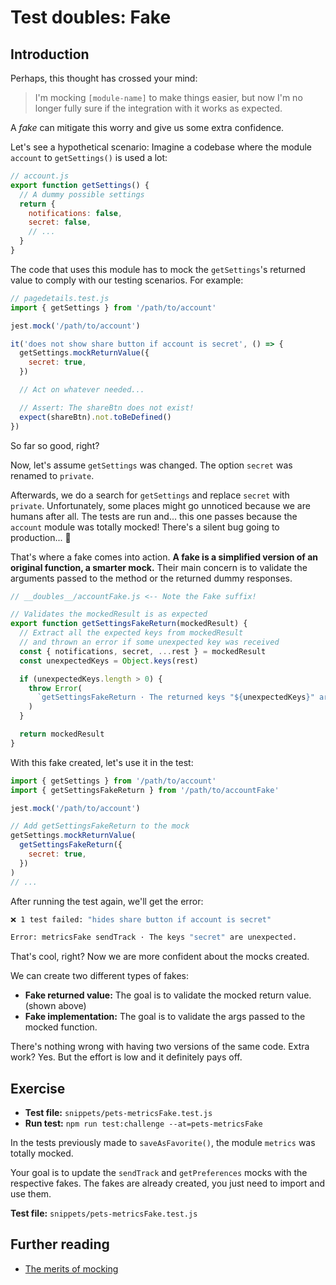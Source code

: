 # Test doubles: Fake

## Introduction

Perhaps, this thought has crossed your mind:

> I'm mocking `[module-name]` to make things easier, but now I'm no longer fully sure if the integration with it works as expected.

A _fake_ can mitigate this worry and give us some extra confidence.

Let's see a hypothetical scenario: Imagine a codebase where the module `account` to `getSettings()` is used a lot:

```js
// account.js
export function getSettings() {
  // A dummy possible settings
  return {
    notifications: false,
    secret: false,
    // ...
  }
}
```

The code that uses this module has to mock the `getSettings`'s returned value to comply with our testing scenarios. For example:

```js
// pagedetails.test.js
import { getSettings } from '/path/to/account'

jest.mock('/path/to/account')

it('does not show share button if account is secret', () => {
  getSettings.mockReturnValue({
    secret: true,
  })

  // Act on whatever needed...

  // Assert: The shareBtn does not exist!
  expect(shareBtn).not.toBeDefined()
})
```

So far so good, right?

Now, let's assume `getSettings` was changed. The option `secret` was renamed to `private`.

Afterwards, we do a search for `getSettings` and replace `secret` with `private`. Unfortunately, some places might go unnoticed because we are humans after all. The tests are run and... this one passes because the `account` module was totally mocked! There's a silent bug going to production... 🐛

That's where a fake comes into action. **A fake is a simplified version of an original function, a smarter mock.** Their main concern is to validate the arguments passed to the method or the returned dummy responses.

```js
// __doubles__/accountFake.js <-- Note the Fake suffix!

// Validates the mockedResult is as expected
export function getSettingsFakeReturn(mockedResult) {
  // Extract all the expected keys from mockedResult
  // and thrown an error if some unexpected key was received
  const { notifications, secret, ...rest } = mockedResult
  const unexpectedKeys = Object.keys(rest)

  if (unexpectedKeys.length > 0) {
    throw Error(
      `getSettingsFakeReturn · The returned keys "${unexpectedKeys}" are unexpected.`
    )
  }

  return mockedResult
}
```

With this fake created, let's use it in the test:

```js
import { getSettings } from '/path/to/account'
import { getSettingsFakeReturn } from '/path/to/accountFake'

jest.mock('/path/to/account')

// Add getSettingsFakeReturn to the mock
getSettings.mockReturnValue(
  getSettingsFakeReturn({
    secret: true,
  })
)
// ...
```

After running the test again, we'll get the error:

```bash
❌ 1 test failed: "hides share button if account is secret"

Error: metricsFake sendTrack · The keys "secret" are unexpected.
```

That's cool, right? Now we are more confident about the mocks created.

We can create two different types of fakes:

- **Fake returned value:** The goal is to validate the mocked return value. (shown above)
- **Fake implementation:** The goal is to validate the args passed to the mocked function.

There's nothing wrong with having two versions of the same code. Extra work? Yes. But the effort is low and it definitely pays off.

## Exercise

- **Test file:** `snippets/pets-metricsFake.test.js`
- **Run test:** `npm run test:challenge --at=pets-metricsFake`

In the tests previously made to `saveAsFavorite()`,
the module `metrics` was totally mocked.

Your goal is to update the `sendTrack` and `getPreferences` mocks with the respective fakes. The fakes are already created, you just need to import and use them.

**Test file:** `snippets/pets-metricsFake.test.js`

<!--

## Bonus

### #1 Faking a debounce

TODO-later. An extra real world example of how we could mock/fake a debounce.

-->

## Further reading

- [The merits of mocking](https://kentcdodds.com/blog/the-merits-of-mocking)
